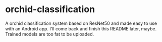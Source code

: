 # orchid-classification
A orchid classification system based on ResNet50 and made easy to use with an Android app.
I'll come back and finish this README later, maybe.
Trained models are too fat to be uploaded.
